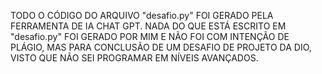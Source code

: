 TODO O CÓDIGO DO ARQUIVO "desafio.py" FOI GERADO PELA FERRAMENTA DE IA CHAT GPT.
NADA DO QUE ESTÁ ESCRITO EM "desafio.py" FOI GERADO POR MIM E NÃO FOI COM INTENÇÃO DE PLÁGIO, MAS PARA CONCLUSÃO DE UM DESAFIO DE PROJETO DA DIO, VISTO QUE NÃO SEI PROGRAMAR EM NÍVEIS AVANÇADOS.
